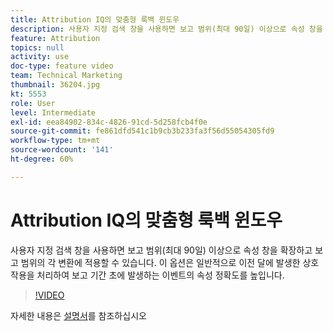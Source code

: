 ```yaml
---
title: Attribution IQ의 맞춤형 룩백 윈도우
description: 사용자 지정 검색 창을 사용하면 보고 범위(최대 90일) 이상으로 속성 창을 확장하고 보고 범위의 각 변환에 적용할 수 있습니다. 이 옵션은 일반적으로 이전 달에 발생한 상호 작용을 처리하여 보고 기간 초에 발생하는 이벤트의 속성 정확도를 높입니다.
feature: Attribution
topics: null
activity: use
doc-type: feature video
team: Technical Marketing
thumbnail: 36204.jpg
kt: 5553
role: User
level: Intermediate
exl-id: eea84902-834c-4826-91cd-5d258fcb4f0e
source-git-commit: fe861dfd541c1b9cb3b233fa3f56d55054305fd9
workflow-type: tm+mt
source-wordcount: '141'
ht-degree: 60%

---
```


# Attribution IQ의 맞춤형 룩백 윈도우

사용자 지정 검색 창을 사용하면 보고 범위(최대 90일) 이상으로 속성 창을 확장하고 보고 범위의 각 변환에 적용할 수 있습니다. 이 옵션은 일반적으로 이전 달에 발생한 상호 작용을 처리하여 보고 기간 초에 발생하는 이벤트의 속성 정확도를 높입니다.

>[!VIDEO](https://video.tv.adobe.com/v/36204/?quality=12&learn=on)

자세한 내용은 [설명서](https://experienceleague.adobe.com/docs/analytics/analyze/analysis-workspace/attribution/models.html?lang=ko-KR#lookback-windows)를 참조하십시오
